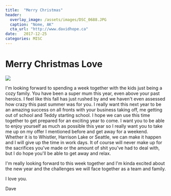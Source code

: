 ```yaml
---
title:  "Merry Christmas"
header:
  overlay_image: /assets/images/DSC_0688.JPG
  caption: "Nome, AK"
  cta_url: "http://www.davidhope.ca"
date:   2017-12-25
categories: MISC  
---
```




# Merry Christmas Love

![](./DSC_0688.JPG)

I'm looking forward to spending a week together with the kids just being a cozy family. You have been a super mum this year,
even above your past heroics. I feel like this fall has just rushed by and we haven't even assessed how crazy this past summer
was for you. I really want this next year to be an amazing success on all fronts with your business taking off, me getting out 
of school and Teddy starting school. I hope we can use this time together to get prepared for an exciting year to come. I want 
you to be able to enjoy yourself as much as possible this year so I really want you to take me up on my offer I mentioned before 
and get away for a weekend. Whether it is to Whistler, Harrison Lake or Seattle, we can make it happen and I will give up the time
in work days. It of course will never make up for the sacrifices you've made or the amount of shit you've had to deal with, but
I do hope you'll be able to get away and relax.

I'm really looking forward to this week together and I'm kinda excited about the new year and the challenges we will face together 
as a team and family.

I love you.

Dave
